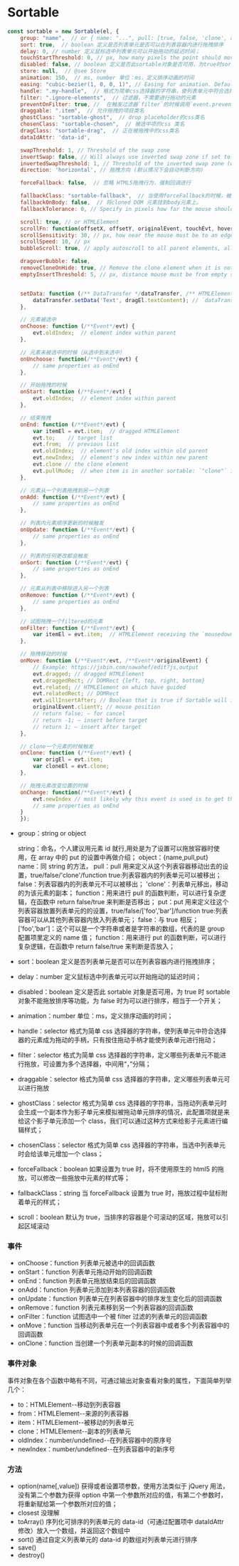 # Sortable

```js
const sortable = new Sortable(el, {
    group: "name",  // or { name: "...", pull: [true, false, 'clone', array], put: [true, false, array] }
    sort: true,  // boolean 定义是否列表单元是否可以在列表容器内进行拖拽排序
    delay: 0, // number 定义鼠标选中列表单元可以开始拖动的延迟时间；
    touchStartThreshold: 0, // px, how many pixels the point should move before cancelling a delayed drag event
    disabled: false, // boolean 定义是否此sortable对象是否可用，为true时sortable对象不能拖放排序等功能，为false时为可以进行排序，相当于一个开关；
    store: null,  // @see Store
    animation: 150,  // ms, number 单位：ms，定义排序动画的时间
    easing: "cubic-bezier(1, 0, 0, 1)", // Easing for animation. Defaults to null. See https://easings.net/ for examples.
    handle: ".my-handle",  // 格式为简单css选择器的字符串，使列表单元中符合选择器的元素成为拖动的手柄，只有按住拖动手柄才能使列表单元进行拖动
    filter: ".ignore-elements",  // 过滤器，不需要进行拖动的元素
    preventOnFilter: true, //  在触发过滤器`filter`的时候调用`event.preventDefault()`
    draggable: ".item",  // 允许拖拽的项目类名
    ghostClass: "sortable-ghost",  // drop placeholder的css类名
    chosenClass: "sortable-chosen",  // 被选中项的css 类名
    dragClass: "sortable-drag",  // 正在被拖拽中的css类名
    dataIdAttr: 'data-id',

    swapThreshold: 1, // Threshold of the swap zone
    invertSwap: false, // Will always use inverted swap zone if set to true
    invertedSwapThreshold: 1, // Threshold of the inverted swap zone (will be set to swapThreshold value by default)
    direction: 'horizontal', // 拖拽方向 (默认情况下会自动判断方向)

    forceFallback: false,  // 忽略 HTML5拖拽行为，强制回调进行

    fallbackClass: "sortable-fallback",  // 当使用forceFallback的时候，被复制的dom的css类名
    fallbackOnBody: false,  // 将cloned DOM 元素挂到body元素上。
    fallbackTolerance: 0, // Specify in pixels how far the mouse should move before it's considered as a drag.

    scroll: true, // or HTMLElement
    scrollFn: function(offsetX, offsetY, originalEvent, touchEvt, hoverTargetEl) { ... }, // if you have custom scrollbar scrollFn may be used for autoscrolling
    scrollSensitivity: 30, // px, how near the mouse must be to an edge to start scrolling.
    scrollSpeed: 10, // px
    bubbleScroll: true, // apply autoscroll to all parent elements, allowing for easier movement

    dragoverBubble: false,
    removeCloneOnHide: true, // Remove the clone element when it is not showing, rather than just hiding it
    emptyInsertThreshold: 5, // px, distance mouse must be from empty sortable to insert drag element into it


    setData: function (/** DataTransfer */dataTransfer, /** HTMLElement*/dragEl) {
        dataTransfer.setData('Text', dragEl.textContent); // `dataTransfer` object of HTML5 DragEvent
    },

    // 元素被选中
    onChoose: function (/**Event*/evt) {
        evt.oldIndex;  // element index within parent
    },

    // 元素未被选中的时候（从选中到未选中）
    onUnchoose: function(/**Event*/evt) {
        // same properties as onEnd
    },

    // 开始拖拽的时候
    onStart: function (/**Event*/evt) {
        evt.oldIndex;  // element index within parent
    },

    // 结束拖拽
    onEnd: function (/**Event*/evt) {
        var itemEl = evt.item;  // dragged HTMLElement
        evt.to;    // target list
        evt.from;  // previous list
        evt.oldIndex;  // element's old index within old parent
        evt.newIndex;  // element's new index within new parent
        evt.clone // the clone element
        evt.pullMode;  // when item is in another sortable: `"clone"` if cloning, `true` if moving
    },

    // 元素从一个列表拖拽到另一个列表
    onAdd: function (/**Event*/evt) {
        // same properties as onEnd
    },

    // 列表内元素顺序更新的时候触发
    onUpdate: function (/**Event*/evt) {
        // same properties as onEnd
    },

    // 列表的任何更改都会触发
    onSort: function (/**Event*/evt) {
        // same properties as onEnd
    },

    // 元素从列表中移除进入另一个列表
    onRemove: function (/**Event*/evt) {
        // same properties as onEnd
    },

    // 试图拖拽一个filtered的元素
    onFilter: function (/**Event*/evt) {
        var itemEl = evt.item;  // HTMLElement receiving the `mousedown|tapstart` event.
    },

    // 拖拽移动的时候
    onMove: function (/**Event*/evt, /**Event*/originalEvent) {
        // Example: https://jsbin.com/nawahef/edit?js,output
        evt.dragged; // dragged HTMLElement
        evt.draggedRect; // DOMRect {left, top, right, bottom}
        evt.related; // HTMLElement on which have guided
        evt.relatedRect; // DOMRect
        evt.willInsertAfter; // Boolean that is true if Sortable will insert drag element after target by default
        originalEvent.clientY; // mouse position
        // return false; — for cancel
        // return -1; — insert before target
        // return 1; — insert after target
    },

    // clone一个元素的时候触发
    onClone: function (/**Event*/evt) {
        var origEl = evt.item;
        var cloneEl = evt.clone;
    },

    // 拖拽元素改变位置的时候
    onChange: function(/**Event*/evt) {
        evt.newIndex // most likely why this event is used is to get the dragging element's current index
        // same properties as onEnd
    }
    });

```

- group：string or object

  string：命名，个人建议用元素 id 就行,用处是为了设置可以拖放容器时使用，在 array 中的 put 的设置中再做介绍；
  object：{name,pull,put}
  name：同 string 的方法，
  pull：pull 用来定义从这个列表容器移动出去的设置，true/false/'clone'/function
  true:列表容器内的列表单元可以被移出；
  false：列表容器内的列表单元不可以被移出；
  'clone'：列表单元移出，移动的为该元素的副本；
  function：用来进行 pull 的函数判断，可以进行复杂逻辑，在函数中 return false/true 来判断是否移出；
  put：put 用来定义往这个列表容器放置列表单元的的设置，true/false/['foo','bar']/function
  true:列表容器可以从其他列表容器内放入列表单元；
  false：与 true 相反；
  ['foo','bar']：这个可以是一个字符串或者是字符串的数组，代表的是 group 配置项里定义的 name 值；
  function：用来进行 put 的函数判断，可以进行复杂逻辑，在函数中 return false/true 来判断是否放入；

- sort：boolean 定义是否列表单元是否可以在列表容器内进行拖拽排序；
- delay：number 定义鼠标选中列表单元可以开始拖动的延迟时间；
- disabled：boolean 定义是否此 sortable 对象是否可用，为 true 时 sortable 对象不能拖放排序等功能，为 false 时为可以进行排序，相当于一个开关；
- animation：number 单位：ms，定义排序动画的时间；
- handle：selector 格式为简单 css 选择器的字符串，使列表单元中符合选择器的元素成为拖动的手柄，只有按住拖动手柄才能使列表单元进行拖动；
- filter：selector 格式为简单 css 选择器的字符串，定义哪些列表单元不能进行拖放，可设置为多个选择器，中间用“，”分隔；
- draggable：selector 格式为简单 css 选择器的字符串，定义哪些列表单元可以进行拖放
- ghostClass：selector 格式为简单 css 选择器的字符串，当拖动列表单元时会生成一个副本作为影子单元来模拟被拖动单元排序的情况，此配置项就是来给这个影子单元添加一个 class，我们可以通过这种方式来给影子元素进行编辑样式；
- chosenClass：selector 格式为简单 css 选择器的字符串，当选中列表单元时会给该单元增加一个 class；
- forceFallback：boolean 如果设置为 true 时，将不使用原生的 html5 的拖放，可以修改一些拖放中元素的样式等；
- fallbackClass：string 当 forceFallback 设置为 true 时，拖放过程中鼠标附着单元的样式；
- scroll：boolean 默认为 true，当排序的容器是个可滚动的区域，拖放可以引起区域滚动

### 事件

- onChoose：function 列表单元被选中的回调函数
- onStart：function 列表单元拖动开始的回调函数
- onEnd：function 列表单元拖放结束后的回调函数
- onAdd：function 列表单元添加到本列表容器的回调函数
- onUpdate：function 列表单元在列表容器中的排序发生变化后的回调函数
- onRemove：function 列表元素移到另一个列表容器的回调函数
- onFilter：function 试图选中一个被 filter 过滤的列表单元的回调函数
- onMove：function 当移动列表单元在一个列表容器中或者多个列表容器中的回调函数
- onClone：function 当创建一个列表单元副本的时候的回调函数

### 事件对象

事件对象在各个函数中略有不同，可通过输出对象查看对象的属性，下面简单列举几个：

- to：HTMLElement--移动到列表容器
- from：HTMLElement--来源的列表容器
- item：HTMLElement--被移动的列表单元
- clone：HTMLElement--副本的列表单元
- oldIndex：number/undefined--在列表容器中的原序号
- newIndex：number/undefined--在列表容器中的新序号

### 方法

- option(name[,value])
  获得或者设置项参数，使用方法类似于 jQuery 用法，没有第二个参数为获得 option 中第一个参数所对应的值，有第二个参数时，将重新赋给第一个参数所对应的值；
- closest
  没理解
- toArray()
  序列化可排序的列表单元的 data-id（可通过配置项中 dataIdAttr 修改）放入一个数组，并返回这个数组中
- sort()
  通过自定义列表单元的 data-id 的数组对列表单元进行排序
- save()
- destroy()
